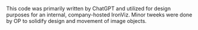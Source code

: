This code was primarily written by ChatGPT and utilized for design purposes for an internal, company-hosted IronViz. 
Minor tweeks were done by OP to solidify design and movement of image objects. 
